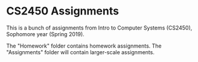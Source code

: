 # CS2450 Assignments
This is a bunch of assignments from Intro to Computer Systems (CS2450), Sophomore year (Spring 2019).

The "Homework" folder contains homework assignments. The "Assignments" folder will contain larger-scale assignments.